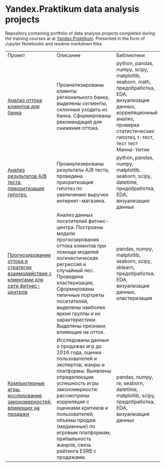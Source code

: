 # Yandex.Praktikum data analysis projects
Repository containing portfolio of data analysis projects completed during the training courses at at <a href="https://praktikum.yandex.ru/">Yandex.Praktikum</a>. Presented in the form of Jupyter Notebooks and readme markdown files. 

<table width=100% valign=top >
  <tr>
    <td width=25%>Проект</td>
    <td>Описание</td>
    <td width=20%>Библиотеки</td>
  </tr>
        <tr>
    <td><a href="1. Итоговый проект, Метанпромбанк">Анализ оттока клиентов для банка</a></td>
    <td>Проанализированы клиенты регионального банка, выделены сегменты, склонные уходить из банка. Сформированы рекомендаций для снижения оттока.</td>
    <td>python, pandas, numpy, scipy, matplotlib, seaborn, math, предобработка, EDA, визуализация данных, корреляционный анализ, проверка статистических гипотез, t-тест, тест тест Манна-Уитни</td>
  </tr>
      <tr>
     <td><a href="2. Анализ результатов A\B теста, приоритизация гипотез">Анализ результатов A/B теста, приоритизация гипотез.</a></td>
    <td>Проанализированы результаты A/B теста, проведена приоритизация гипотез по увеличению выручки интернет-магазина.</td>
    <td>python, pandas, numpy, matplotlib, seaborn, scipy, datetime, предобработка, EDA, визуализация данных</td>
  </tr>
    <tr>
    <td><a href="3. Прогнозирование оттока и стратегия взаимодействия с клиентами для сети фитнес-центров">Прогнозирование оттока и стратегия взаимодействия с клиентами для сети фитнес-центров</a></td>
    <td>Анализ данных посетителей фитнес-центра. Построены модели прогнозирования оттока клиентов при помощи моделей логичестическая регрессия и случайный лес. Проведена кластеризация, Сформированы типичные портреты посетителей, выделены наиболее яркие группы и их характеристики. Выделены признаки, влияющие на отток.</td>
    <td>pandas, numpy, matplotlib, seaborn, scipy, sklearn, предобработка, EDA, визуализация данных, кластеризация</td>
  </tr>
  <tr>
   <td><a href="4. Компьютерные игры, исследование закономерностей, влияющих на продажи">Компьютерные игры, исследование закономерностей, влияющих на продажи</a></td>
    <td>Исследованы данные о продажах игр до 2016 года, оценки пользователей и экспертов, жанры и платформы. Выявлены определяющие успешность игры закономерности: рассмотрены корреляция с оценками критиков и пользователей, объемы продаж (медианные) по игровым платформам, прибыльность жанров, связь рейтинга ESRB с продажами.
    </td>
    <td>pandas, numpy, re, seaborn, datetime, matplotlib, scipy, предобработка, EDA, визуализация данных</td>
  </tr>
